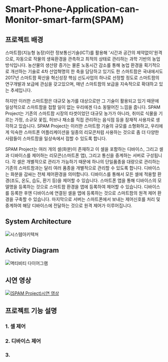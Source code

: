 # Smart-Phone-Application-can-Monitor-smart-farm(SPAM)
## 프로젝트 배경
스마트팜(지능형 농장)이란 정보통신기술(ICT)를 활용해 '시간과 공간의 제약없이'원격으로, 자동으로 작물의 생육환경을 관측하고 최적의 상태로 관리하는 과학 기반의 농업방식입니다.
농산물의 생산량 증가는 물론 노동시간 감소를 통해 농업 환경을 획기적으로 개선하는 기술로 4차 산업혁명의 한 축을 담당하고 있기도 한 스마트팜은 국내에서도 2017년 스마트팜 확산을 혁신성장 핵심 선도사업의 하나로 선정할 정도로 스마트팜의 연구개발과 보급에 관심을 갖고있으며, 매년 스마트팜의 보급을 지속적으로 확대하고 있는 추세입니다.

하지만 이러한 스마트팜은 대규모 농가를 대상으로만 그 기술이 활용되고 있기 때문에 일상적으로 스마트팜을 접할 일이 없는 우리에겐 다소 동떨어진 느낌을 줍니다.
SPAM Project는 기존의 스마트팜 시장의 타겟이었던 대규모 농가가 아니라, 취미로 식물을 기르는 가정, 소규모 꽃집, 허브나 채소를 직접 관리하는 음식점 등을 잠재적 사용자로 생각하고 있습니다.
SPAM Project는 이러한 스마트팜 기술의 규모를 소형화하고, 우리에게 익숙한 스마트폰 어플리케이션을 일종의 리모콘처럼 사용하는 것으로 좀 더 다양한 사람들이 스마트팜을 일상속에서 접할 수 있도록 합니다.

SPAM Project는 여러 개의 셀(화분)이 존재하고 이 셀을 포함하는 디바이스, 그리고 셀과 디바이스를 제어하는 리모콘(스마트폰 앱), 그리고 통신을 중계하는 서버로 구성됩니다.
각 셀은 개별적으로 관리가 가능하기 때문에 하나의 단일품종을 대량으로 관리하는 기존의 스마트팜과는 달리 여러 품종을 개별적으로 관리할 수 있도록 합니다.
디바이스는 화분을 감싸는 전체 제어환경을 의미합니다. 디바이스를 통해서 모든 셀에 적용할 환경(조도, 온도, 습도, 환기 등)을 제어할 수 있습니다.
스마트폰 앱을 통해 디바이스의 모델명을 등록하는 것으로 스마트팜 환경을 앱에 등록하여 제어할 수 있습니다. 디바이스를 등록한 후엔 디바이스에 연결된 셀을 앱에 등록하는 것으로 스마트팜의 원격 제어 환경을 구축할 수 있습니다.
마지막으로 서버는 스마트폰에서 보내는 제어신호를 처리 및 중계하여 해당 디바이스에 전달하는 것으로 원격 제어가 이루어집니다.
## System Architecture
![시스템아키텍쳐](https://user-images.githubusercontent.com/49019204/152338862-7e29c32d-71b4-45b5-b5ff-723669e99665.JPG)
## Activity Diagram
![액티비티 다이어그램](https://user-images.githubusercontent.com/49019204/152338809-194d83e6-f497-47aa-9fd3-d13cf4a9a429.png)
## 시연 영상
[![(SPAM Project)시연 영상](https://img.youtu.be/wWoZ0FIkMTY/0.jpg)](https://youtu.be/wWoZ0FIkMTY)
## 프로젝트 기능 설명
### 1. 셀 제어
### 2. 디바이스 제어
### 3. 
